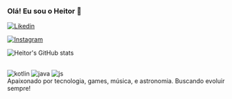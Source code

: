 ### Olá! Eu sou o Heitor 👋
[![Likedin](https://img.shields.io/badge/LinkedIn-0077B5?style=for-the-badge&logo=linkedin&logoColor=white)](https://www.linkedin.com/in/heitor-miranda-125646231/)

[![Instagram](https://img.shields.io/badge/Instagram-E4405F?style=for-the-badge&logo=instagram&logoColor=white)](https://www.instagram.com/heitor.mr/)

![Heitor's GitHub stats](https://github-readme-stats.vercel.app/api?username=DevNoduz&show_icons=true&theme=radical)


<div style="display: inline-block"></br>
<img aling="center" alt=kotlin src="https://img.shields.io/badge/Kotlin-0095D5?&style=for-the-badge&logo=kotlin&logoColor=white">
<img aling="center" alt=java src="https://img.shields.io/badge/Java-ED8B00?style=for-the-badge&logo=openjdk&logoColor=white">
<img aling="center" alt=js src="https://img.shields.io/badge/JavaScript-323330?style=for-the-badge&logo=javascript&logoColor=F7DF1E">
</div><br>
Apaixonado por tecnologia, games, música, e astronomia. Buscando evoluir sempre!
